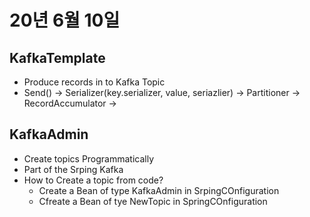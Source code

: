 # 20년 6월 10일

## KafkaTemplate
+ Produce records in to Kafka Topic
+ Send() -> Serializer(key.serializer, value, seriazlier) -> Partitioner -> RecordAccumulator -> 

## KafkaAdmin
+ Create topics Programmatically
+ Part of the Srping Kafka
+ How to Create a topic from code?
    + Create a Bean of type KafkaAdmin in SrpingCOnfiguration
    + Cfreate a Bean of tye NewTopic in SpringCOnfiguration